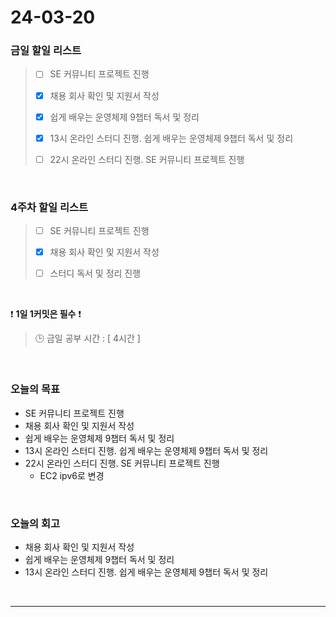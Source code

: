 # 24-03-20
### 금일 할일 리스트
> - [ ]  SE 커뮤니티 프로젝트 진행
>
> - [x]  채용 회사 확인 및 지원서 작성
>
> - [x]  쉽게 배우는 운영체제 9챕터 독서 및 정리
>
> - [x]  13시 온라인 스터디 진행. 쉽게 배우는 운영체제 9챕터 독서 및 정리
>
> - [ ]  22시 온라인 스터디 진행. SE 커뮤니티 프로젝트 진행

<br/>

### 4주차 할일 리스트  
> - [ ]  SE 커뮤니티 프로젝트 진행
>
> - [x]  채용 회사 확인 및 지원서 작성
>
> - [ ]  스터디 독서 및 정리 진행

<br/>

❗ **1일 1커밋은 필수** ❗
> 🕒 금일 공부 시간 : [ 4시간 ]

<br/>

### 오늘의 목표
- SE 커뮤니티 프로젝트 진행
- 채용 회사 확인 및 지원서 작성
- 쉽게 배우는 운영체제 9챕터 독서 및 정리
- 13시 온라인 스터디 진행. 쉽게 배우는 운영체제 9챕터 독서 및 정리
- 22시 온라인 스터디 진행. SE 커뮤니티 프로젝트 진행
    - EC2 ipv6로 변경

<br>

### 오늘의 회고
- 채용 회사 확인 및 지원서 작성
- 쉽게 배우는 운영체제 9챕터 독서 및 정리
- 13시 온라인 스터디 진행. 쉽게 배우는 운영체제 9챕터 독서 및 정리


<br/>

------------  
